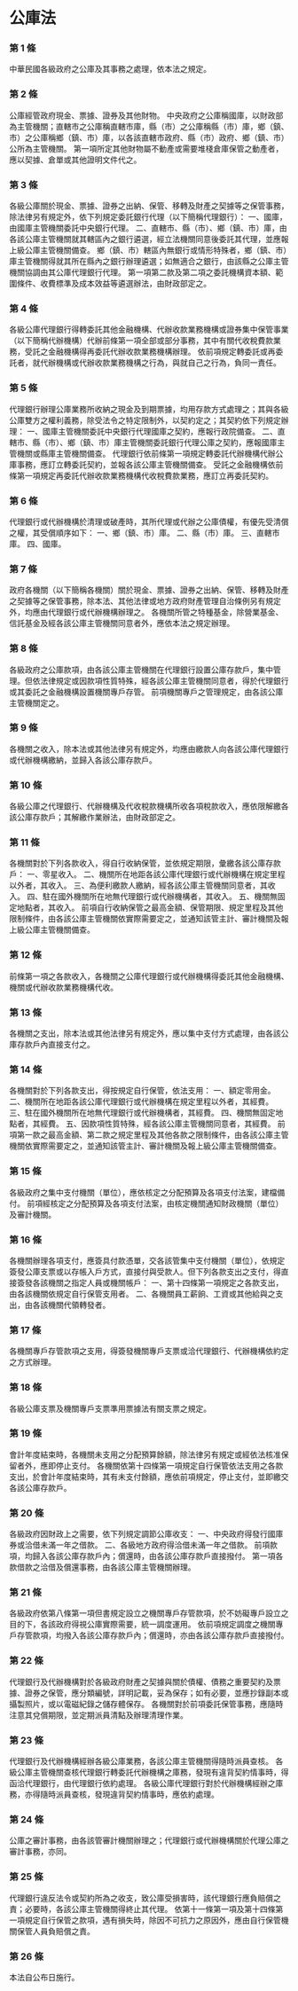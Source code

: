 # 公庫法

### 第 1 條

中華民國各級政府之公庫及其事務之處理，依本法之規定。

### 第 2 條

公庫經管政府現金、票據、證券及其他財物。
中央政府之公庫稱國庫，以財政部為主管機關；直轄市之公庫稱直轄市庫，縣（市）之公庫稱縣（市）庫，鄉（鎮、市）之公庫稱鄉（鎮、市）庫，以各該直轄市政府、縣（市）政府、鄉（鎮、市）公所為主管機關。
第一項所定其他財物屬不動產或需要堆棧倉庫保管之動產者，應以契據、倉單或其他證明文件代之。

### 第 3 條

各級公庫關於現金、票據、證券之出納、保管、移轉及財產之契據等之保管事務，除法律另有規定外，依下列規定委託銀行代理（以下簡稱代理銀行）：
一、國庫，由國庫主管機關委託中央銀行代理。
二、直轄市、縣（市）、鄉（鎮、市）庫，由各該公庫主管機關就其轄區內之銀行遴選，經立法機關同意後委託其代理，並應報上級公庫主管機關備查。
鄉（鎮、市）轄區內無銀行或情形特殊者，鄉（鎮、市）庫主管機關得就其所在縣內之銀行辦理遴選；如無適合之銀行，由該縣之公庫主管機關協調由其公庫代理銀行代理。
第一項第二款及第二項之委託機構資本額、範圍條件、收費標準及成本效益等遴選辦法，由財政部定之。

### 第 4 條

各級公庫代理銀行得轉委託其他金融機構、代辦收款業務機構或證券集中保管事業（以下簡稱代辦機構）代辦前條第一項全部或部分事務，其中有關代收稅費款業務，受託之金融機構得再委託代辦收款業務機構辦理。
依前項規定轉委託或再委託者，就代辦機構或代辦收款業務機構之行為，與就自己之行為，負同一責任。

### 第 5 條

代理銀行辦理公庫業務所收納之現金及到期票據，均用存款方式處理之；其與各級公庫雙方之權利義務，除受法令之特定限制外，以契約定之；其契約依下列規定辦理：
一、國庫主管機關委託中央銀行代理國庫之契約，應報行政院備查。
二、直轄市、縣（市）、鄉（鎮、市）庫主管機關委託銀行代理公庫之契約，應報國庫主管機關或縣庫主管機關備查。
代理銀行依前條第一項規定轉委託代辦機構代辦公庫事務，應訂立轉委託契約，並報各該公庫主管機關備查。
受託之金融機構依前條第一項規定再委託代辦收款業務機構代收稅費款業務，應訂立再委託契約。

### 第 6 條

代理銀行或代辦機構於清理或破產時，其所代理或代辦之公庫債權，有優先受清償之權，其受償順序如下：
一、鄉（鎮、市）庫。
二、縣（市）庫。
三、直轄市庫。
四、國庫。

### 第 7 條

政府各機關（以下簡稱各機關）關於現金、票據、證券之出納、保管、移轉及財產之契據等之保管事務，除本法、其他法律或地方政府財產管理自治條例另有規定外，均應由代理銀行或代辦機構辦理之。
各機關所管之特種基金，除營業基金、信託基金及經各該公庫主管機關同意者外，應依本法之規定辦理。

### 第 8 條

各級政府之公庫款項，由各該公庫主管機關在代理銀行設置公庫存款戶，集中管理。但依法律規定或因款項性質特殊，經各該公庫主管機關同意者，得於代理銀行或其委託之金融機構設置機關專戶存管。
前項機關專戶之管理規定，由各該公庫主管機關定之。

### 第 9 條

各機關之收入，除本法或其他法律另有規定外，均應由繳款人向各該公庫代理銀行或代辦機構繳納，並歸入各該公庫存款戶。

### 第 10 條

各級公庫之代理銀行、代辦機構及代收稅款機構所收各項稅款收入，應依限解繳各該公庫存款戶；其解繳作業辦法，由財政部定之。

### 第 11 條

各機關對於下列各款收入，得自行收納保管，並依規定期限，彙繳各該公庫存款戶：
一、零星收入。
二、機關所在地距各該公庫代理銀行或代辦機構在規定里程以外者，其收入。
三、為便利繳款人繳納，經各該公庫主管機關同意者，其收入。
四、駐在國外機關所在地無代理銀行或代辦機構者，其收入。
五、機關無固定地點者，其收入。
前項自行收納保管之最高金額、保管期限、規定里程及其他限制條件，由各該公庫主管機關依實際需要定之，並通知該管主計、審計機關及報上級公庫主管機關備查。

### 第 12 條

前條第一項之各款收入，各機關之公庫代理銀行或代辦機構得委託其他金融機構、機關或代辦收款業務機構代收。

### 第 13 條

各機關之支出，除本法或其他法律另有規定外，應以集中支付方式處理，由各該公庫存款戶內直接支付之。

### 第 14 條

各機關對於下列各款支出，得按規定自行保管，依法支用：
一、額定零用金。
二、機關所在地距各該公庫代理銀行或代辦機構在規定里程以外者，其經費。
三、駐在國外機關所在地無代理銀行或代辦機構者，其經費。
四、機關無固定地點者，其經費。
五、因款項性質特殊，經各該公庫主管機關同意者，其經費。
前項第一款之最高金額、第二款之規定里程及其他各款之限制條件，由各該公庫主管機關依實際需要定之，並通知該管主計、審計機關及報上級公庫主管機關備查。

### 第 15 條

各級政府之集中支付機關（單位），應依核定之分配預算及各項支付法案，建檔備付。
前項經核定之分配預算及各項支付法案，由核定機關通知財政機關（單位）及審計機關。

### 第 16 條

各機關辦理各項支付，應簽具付款憑單，交各該管集中支付機關（單位），依規定簽發公庫支票或以存帳入戶方式，直接付與受款人。但下列各款支出之支付，得直接簽發各該機關之指定人員或機關帳戶：
一、第十四條第一項規定之各款支出，由各該機關依規定自行保管支用者。
二、各機關員工薪餉、工資或其他給與之支出，由各該機關代領轉發者。

### 第 17 條

各機關專戶存管款項之支用，得簽發機關專戶支票或洽代理銀行、代辦機構依約定之方式辦理。

### 第 18 條

各級公庫支票及機關專戶支票準用票據法有關支票之規定。

### 第 19 條

會計年度結束時，各機關未支用之分配預算餘額，除法律另有規定或經依法核准保留者外，應即停止支付。
各機關依第十四條第一項規定自行保管依法支用之各款支出，於會計年度結束時，其有未支付餘額，應依前項規定，停止支付，並即繳交各該公庫存款戶。

### 第 20 條

各級政府因財政上之需要，依下列規定調節公庫收支：
一、中央政府得發行國庫券或洽借未滿一年之借款。
二、各級地方政府得洽借未滿一年之借款。
前項款項，均歸入各該公庫存款戶內；償還時，由各該公庫存款戶直接撥付。
第一項各款借款之洽借及償還事務，由各該公庫主管機關辦理。

### 第 21 條

各級政府依第八條第一項但書規定設立之機關專戶存管款項，於不妨礙專戶設立之目的下，各該政府得視公庫實際需要，統一調度運用。
依前項規定調度之機關專戶存管款項，均撥入各該公庫存款戶內；償還時，亦由各該公庫存款戶直接撥付。

### 第 22 條

代理銀行及代辦機構對於各級政府財產之契據與關於債權、債務之重要契約及票據、證券之保管，應分類編號，詳明記載，妥為保存；如有必要，並應抄錄副本或攝製照片，或以電磁紀錄之儲存體保存。
各機關對於前項委託保管事務，應隨時注意其兌償期限，並定期派員清點及辦理清理作業。

### 第 23 條

代理銀行及代辦機構經辦各級公庫業務，各該公庫主管機關得隨時派員查核。
各級公庫主管機關查核代理銀行轉委託代辦機構之庫務，發現有違背契約情事時，得函洽代理銀行，由代理銀行依約處理。
各級公庫代理銀行對於代辦機構經辦之庫務，亦得隨時派員查核，發現違背契約情事時，應依約處理。

### 第 24 條

公庫之審計事務，由各該管審計機關辦理之；代理銀行或代辦機構關於代理公庫之審計事務，亦同。

### 第 25 條

代理銀行違反法令或契約所為之收支，致公庫受損害時，該代理銀行應負賠償之責；必要時，各該公庫主管機關得終止其代理。
依第十一條第一項及第十四條第一項規定自行保管之款項，遇有損失時，除因不可抗力之原因外，應由自行保管機關保管人員負賠償之責。

### 第 26 條

本法自公布日施行。
